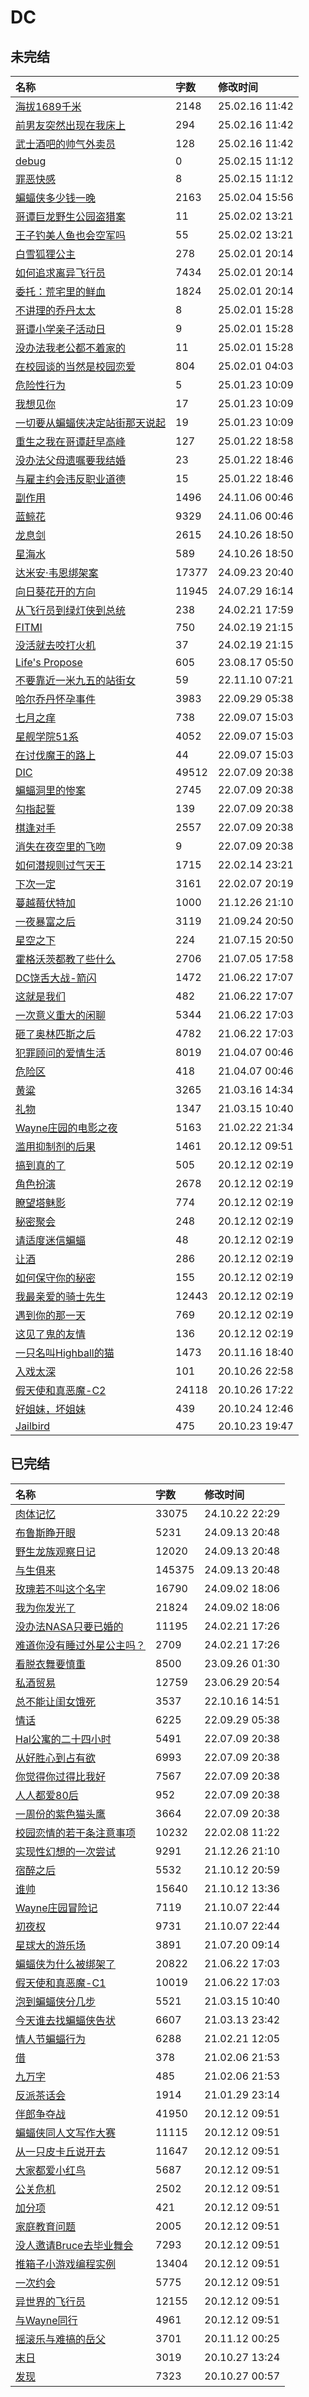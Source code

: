 # DC

## 未完结

|名称|字数|修改时间|
|:-|:-|:-|
|[海拔1689千米](海拔1689千米.md)|2148|25.02.16 11:42|
|[前男友突然出现在我床上](前男友突然出现在我床上.md)|294|25.02.16 11:42|
|[武士酒吧的帅气外卖员](武士酒吧的帅气外卖员.md)|128|25.02.16 11:42|
|[debug](debug.md)|0|25.02.15 11:12|
|[罪恶快感](罪恶快感.md)|8|25.02.15 11:12|
|[蝙蝠侠多少钱一晚](蝙蝠侠多少钱一晚.md)|2163|25.02.04 15:56|
|[哥谭巨龙野生公园盗猎案](哥谭巨龙野生公园盗猎案.md)|11|25.02.02 13:21|
|[王子钓美人鱼也会空军吗](王子钓美人鱼也会空军吗.md)|55|25.02.02 13:21|
|[白雪狐狸公主](白雪狐狸公主.md)|278|25.02.01 20:14|
|[如何追求离异飞行员](如何追求离异飞行员.md)|7434|25.02.01 20:14|
|[委托：荒宅里的鲜血](委托：荒宅里的鲜血.md)|1824|25.02.01 20:14|
|[不讲理的乔丹太太](不讲理的乔丹太太.md)|8|25.02.01 15:28|
|[哥谭小学亲子活动日](哥谭小学亲子活动日.md)|9|25.02.01 15:28|
|[没办法我老公都不着家的](没办法我老公都不着家的.md)|11|25.02.01 15:28|
|[在校园谈的当然是校园恋爱](在校园谈的当然是校园恋爱.md)|804|25.02.01 04:03|
|[危险性行为](危险性行为.md)|5|25.01.23 10:09|
|[我想见你](我想见你.md)|17|25.01.23 10:09|
|[一切要从蝙蝠侠决定站街那天说起](一切要从蝙蝠侠决定站街那天说起.md)|19|25.01.23 10:09|
|[重生之我在哥谭赶早高峰](重生之我在哥谭赶早高峰.md)|127|25.01.22 18:58|
|[没办法父母遗嘱要我结婚](没办法父母遗嘱要我结婚.md)|23|25.01.22 18:46|
|[与雇主约会违反职业道德](与雇主约会违反职业道德.md)|15|25.01.22 18:46|
|[副作用](副作用.md)|1496|24.11.06 00:46|
|[蓝鲸花](蓝鲸花.md)|9329|24.11.06 00:46|
|[龙息剑](龙息剑.md)|2615|24.10.26 18:50|
|[星海水](星海水.md)|589|24.10.26 18:50|
|[达米安·韦恩绑架案](达米安·韦恩绑架案.md)|17377|24.09.23 20:40|
|[向日葵花开的方向](向日葵花开的方向.md)|11945|24.07.29 16:14|
|[从飞行员到绿灯侠到总统](从飞行员到绿灯侠到总统.md)|238|24.02.21 17:59|
|[FITMI](FITMI.md)|750|24.02.19 21:15|
|[没活就去咬打火机](没活就去咬打火机.md)|37|24.02.19 21:15|
|[Life's Propose](Life's%20Propose.md)|605|23.08.17 05:50|
|[不要靠近一米九五的站街女](不要靠近一米九五的站街女.md)|59|22.11.10 07:21|
|[哈尔乔丹怀孕事件](哈尔乔丹怀孕事件.md)|3983|22.09.29 05:38|
|[七月之痒](七月之痒.md)|738|22.09.07 15:03|
|[星舰学院51系](星舰学院51系.md)|4052|22.09.07 15:03|
|[在讨伐魔王的路上](在讨伐魔王的路上.md)|44|22.09.07 15:03|
|[DIC](DIC.md)|49512|22.07.09 20:38|
|[蝙蝠洞里的惨案](蝙蝠洞里的惨案.md)|2745|22.07.09 20:38|
|[勾指起誓](勾指起誓.md)|139|22.07.09 20:38|
|[棋逢对手](棋逢对手.md)|2557|22.07.09 20:38|
|[消失在夜空里的飞吻](消失在夜空里的飞吻.md)|9|22.07.09 20:38|
|[如何潜规则过气天王](如何潜规则过气天王.md)|1715|22.02.14 23:21|
|[下次一定](下次一定.md)|3161|22.02.07 20:19|
|[蔓越莓伏特加](蔓越莓伏特加.md)|1000|21.12.26 21:10|
|[一夜暴富之后](一夜暴富之后.md)|3119|21.09.24 20:50|
|[星空之下](星空之下.md)|224|21.07.15 20:50|
|[霍格沃茨都教了些什么](霍格沃茨都教了些什么.md)|2706|21.07.05 17:58|
|[DC饶舌大战-箭闪](DC饶舌大战-箭闪.md)|1472|21.06.22 17:07|
|[这就是我们](这就是我们.md)|482|21.06.22 17:07|
|[一次意义重大的闲聊](一次意义重大的闲聊.md)|5344|21.06.22 17:03|
|[砸了奥林匹斯之后](砸了奥林匹斯之后.md)|4782|21.06.22 17:03|
|[犯罪顾问的爱情生活](犯罪顾问的爱情生活.md)|8019|21.04.07 00:46|
|[危险区](危险区.md)|418|21.04.07 00:46|
|[黄粱](黄粱.md)|3265|21.03.16 14:34|
|[礼物](礼物.md)|1347|21.03.15 10:40|
|[Wayne庄园的电影之夜](Wayne庄园的电影之夜.md)|5163|21.02.22 21:34|
|[滥用抑制剂的后果](滥用抑制剂的后果.md)|1461|20.12.12 09:51|
|[搞到真的了](搞到真的了.md)|505|20.12.12 02:19|
|[角色扮演](角色扮演.md)|2678|20.12.12 02:19|
|[瞭望塔魅影](瞭望塔魅影.md)|774|20.12.12 02:19|
|[秘密聚会](秘密聚会.md)|248|20.12.12 02:19|
|[请适度迷信蝙蝠](请适度迷信蝙蝠.md)|48|20.12.12 02:19|
|[让酒](让酒.md)|286|20.12.12 02:19|
|[如何保守你的秘密](如何保守你的秘密.md)|155|20.12.12 02:19|
|[我最亲爱的骑士先生](我最亲爱的骑士先生.md)|12443|20.12.12 02:19|
|[遇到你的那一天](遇到你的那一天.md)|769|20.12.12 02:19|
|[这见了鬼的友情](这见了鬼的友情.md)|136|20.12.12 02:19|
|[一只名叫Highball的猫](一只名叫Highball的猫.md)|1473|20.11.16 18:40|
|[入戏太深](入戏太深.md)|101|20.10.26 22:58|
|[假天使和真恶魔-C2](假天使和真恶魔-C2.md)|24118|20.10.26 17:22|
|[好姐妹，坏姐妹](好姐妹，坏姐妹.md)|439|20.10.24 12:46|
|[Jailbird](Jailbird.md)|475|20.10.23 19:47|

## 已完结

|名称|字数|修改时间|
|:-|:-|:-|
|[肉体记忆](肉体记忆.md)|33075|24.10.22 22:29|
|[布鲁斯睁开眼](布鲁斯睁开眼.md)|5231|24.09.13 20:48|
|[野生龙族观察日记](野生龙族观察日记.md)|12020|24.09.13 20:48|
|[与生俱来](与生俱来.md)|145375|24.09.13 20:48|
|[玫瑰若不叫这个名字](玫瑰若不叫这个名字.md)|16790|24.09.02 18:06|
|[我为你发光了](我为你发光了.md)|21824|24.09.02 18:06|
|[没办法NASA只要已婚的](没办法NASA只要已婚的.md)|11195|24.02.21 17:26|
|[难道你没有睡过外星公主吗？](难道你没有睡过外星公主吗？.md)|2709|24.02.21 17:26|
|[看脱衣舞要慎重](看脱衣舞要慎重.md)|8500|23.09.26 01:30|
|[私酒贸易](私酒贸易.md)|12759|23.06.29 20:54|
|[总不能让闺女饿死](总不能让闺女饿死.md)|3537|22.10.16 14:51|
|[情话](情话.md)|6225|22.09.29 05:38|
|[Hal公寓的二十四小时](Hal公寓的二十四小时.md)|5491|22.07.09 20:38|
|[从好胜心到占有欲](从好胜心到占有欲.md)|6993|22.07.09 20:38|
|[你觉得你过得比我好](你觉得你过得比我好.md)|7567|22.07.09 20:38|
|[人人都爱80后](人人都爱80后.md)|952|22.07.09 20:38|
|[一周份的紫色猫头鹰](一周份的紫色猫头鹰.md)|3664|22.07.09 20:38|
|[校园恋情的若干条注意事项](校园恋情的若干条注意事项.md)|10232|22.02.08 11:22|
|[实现性幻想的一次尝试](实现性幻想的一次尝试.md)|9291|21.12.26 21:10|
|[宿醉之后](宿醉之后.md)|5532|21.10.12 20:59|
|[谁帅](谁帅.md)|15640|21.10.12 13:36|
|[Wayne庄园冒险记](Wayne庄园冒险记.md)|7119|21.10.07 22:44|
|[初夜权](初夜权.md)|9731|21.10.07 22:44|
|[星球大的游乐场](星球大的游乐场.md)|3891|21.07.20 09:14|
|[蝙蝠侠为什么被绑架了](蝙蝠侠为什么被绑架了.md)|20822|21.06.22 17:03|
|[假天使和真恶魔-C1](假天使和真恶魔-C1.md)|10019|21.06.22 17:03|
|[泡到蝙蝠侠分几步](泡到蝙蝠侠分几步.md)|5521|21.03.15 10:40|
|[今天谁去找蝙蝠侠告状](今天谁去找蝙蝠侠告状.md)|6607|21.03.13 23:42|
|[情人节蝙蝠行为](情人节蝙蝠行为.md)|6288|21.02.21 12:05|
|[借](借.md)|378|21.02.06 21:53|
|[九万字](九万字.md)|485|21.02.06 21:53|
|[反派茶话会](反派茶话会.md)|1914|21.01.29 23:14|
|[伴郎争夺战](伴郎争夺战.md)|41950|20.12.12 09:51|
|[蝙蝠侠同人文写作大赛](蝙蝠侠同人文写作大赛.md)|11115|20.12.12 09:51|
|[从一只皮卡丘说开去](从一只皮卡丘说开去.md)|11647|20.12.12 09:51|
|[大家都爱小红鸟](大家都爱小红鸟.md)|5687|20.12.12 09:51|
|[公关危机](公关危机.md)|2502|20.12.12 09:51|
|[加分项](加分项.md)|421|20.12.12 09:51|
|[家庭教育问题](家庭教育问题.md)|2005|20.12.12 09:51|
|[没人邀请Bruce去毕业舞会](没人邀请Bruce去毕业舞会.md)|7293|20.12.12 09:51|
|[推箱子小游戏编程实例](推箱子小游戏编程实例.md)|13404|20.12.12 09:51|
|[一次约会](一次约会.md)|5775|20.12.12 09:51|
|[异世界的飞行员](异世界的飞行员.md)|12155|20.12.12 09:51|
|[与Wayne同行](与Wayne同行.md)|4961|20.12.12 09:51|
|[摇滚乐与难搞的岳父](摇滚乐与难搞的岳父.md)|3701|20.11.12 00:25|
|[末日](末日.md)|3019|20.10.27 13:24|
|[发现](发现.md)|7323|20.10.27 00:57|
